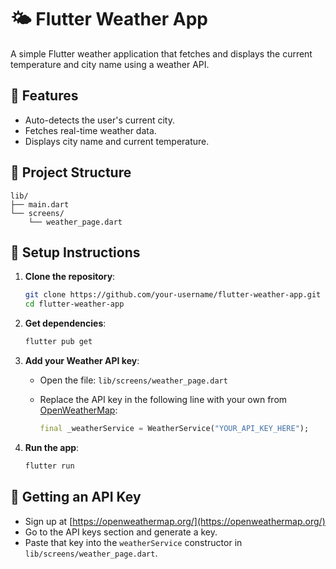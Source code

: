 # 🌤️ Flutter Weather App

A simple Flutter weather application that fetches and displays the current temperature and city name using a weather API.

## 🚀 Features

- Auto-detects the user's current city.
- Fetches real-time weather data.
- Displays city name and current temperature.

## 📁 Project Structure

```
lib/
├── main.dart
└── screens/
    └── weather_page.dart
```

## 🔧 Setup Instructions

1. **Clone the repository**:

   ```bash
   git clone https://github.com/your-username/flutter-weather-app.git
   cd flutter-weather-app
   ```

2. **Get dependencies**:

   ```bash
   flutter pub get
   ```

3. **Add your Weather API key**:

   - Open the file: `lib/screens/weather_page.dart`
   - Replace the API key in the following line with your own from [OpenWeatherMap](https://openweathermap.org/api):

     ```dart
     final _weatherService = WeatherService("YOUR_API_KEY_HERE");
     ```

4. **Run the app**:

   ```bash
   flutter run
   ```

## 🔑 Getting an API Key

- Sign up at [https://openweathermap.org/](https://openweathermap.org/)
- Go to the API keys section and generate a key.
- Paste that key into the `weatherService` constructor in `lib/screens/weather_page.dart`.
